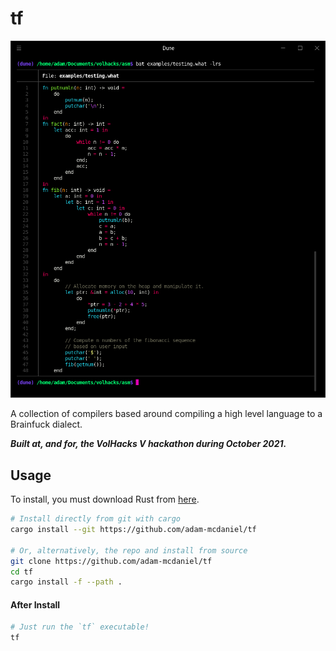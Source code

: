 # tf

![Example](./assets/testing.png)

A collection of compilers based around compiling a high level language to a Brainfuck dialect.

***Built at, and for, the VolHacks V hackathon during October 2021.***

## Usage

To install, you must download Rust from [here](https://www.rust-lang.org/).

```bash
# Install directly from git with cargo
cargo install --git https://github.com/adam-mcdaniel/tf

# Or, alternatively, the repo and install from source
git clone https://github.com/adam-mcdaniel/tf
cd tf
cargo install -f --path .
```

#### After Install

```bash
# Just run the `tf` executable!
tf
```
